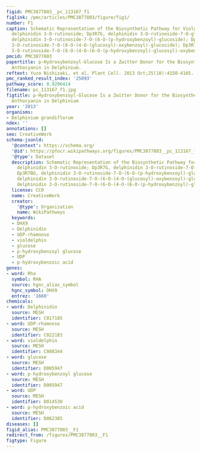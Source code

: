 ```yaml
---
figid: PMC3877803__pc_113167_f1
figlink: /pmc/articles/PMC3877803/figure/fig1/
number: F1
caption: Schematic Representation of the Biosynthetic Pathway for Violdelphin.Dp3R,
  delphinidin 3-O-rutinoside; Dp3R7G, delphinidin 3-O-rutinoside-7-O-glucoside; Dp3R7BG,
  delphinidin 3-O-rutinoside-7-O-(6-O-(p-hydroxybenzoyl)-glucoside); Dp3R7GBG, delphinidin
  3-O-rutinoside-7-O-(6-O-(4-O-(glucosyl)-oxybenzoyl)-glucoside); Dp3R7d(BG), delphinidin
  3-O-rutinoside-7-O-(6-O-(4-O-(6-O-(p-hydroxybenzoyl)-glucosyl)-oxybenzoyl)-glucoside).
pmcid: PMC3877803
papertitle: p-Hydroxybenzoyl-Glucose Is a Zwitter Donor for the Biosynthesis of 7-Polyacylated
  Anthocyanin in Delphinium.
reftext: Yuzo Nishizaki, et al. Plant Cell. 2013 Oct;25(10):4150-4165.
pmc_ranked_result_index: '25093'
pathway_score: 0.9296414
filename: pc_113167_f1.jpg
figtitle: p-Hydroxybenzoyl-Glucose Is a Zwitter Donor for the Biosynthesis of 7-Polyacylated
  Anthocyanin in Delphinium
year: '2013'
organisms:
- Delphinium grandiflorum
ndex: ''
annotations: []
seo: CreativeWork
schema-jsonld:
  '@context': https://schema.org/
  '@id': https://pfocr.wikipathways.org/figures/PMC3877803__pc_113167_f1.html
  '@type': Dataset
  description: Schematic Representation of the Biosynthetic Pathway for Violdelphin.Dp3R,
    delphinidin 3-O-rutinoside; Dp3R7G, delphinidin 3-O-rutinoside-7-O-glucoside;
    Dp3R7BG, delphinidin 3-O-rutinoside-7-O-(6-O-(p-hydroxybenzoyl)-glucoside); Dp3R7GBG,
    delphinidin 3-O-rutinoside-7-O-(6-O-(4-O-(glucosyl)-oxybenzoyl)-glucoside); Dp3R7d(BG),
    delphinidin 3-O-rutinoside-7-O-(6-O-(4-O-(6-O-(p-hydroxybenzoyl)-glucosyl)-oxybenzoyl)-glucoside).
  license: CC0
  name: CreativeWork
  creator:
    '@type': Organization
    name: WikiPathways
  keywords:
  - DHX9
  - Delphinidin
  - UDP-rhamnose
  - violdelphin
  - glucose
  - p-hydroxybenzoyl glucose
  - UDP
  - p-hydroxybenzoic acid
genes:
- word: Rha
  symbol: RHA
  source: hgnc_alias_symbol
  hgnc_symbol: DHX9
  entrez: '1660'
chemicals:
- word: Delphinidin
  source: MESH
  identifier: C017185
- word: UDP-rhamnose
  source: MESH
  identifier: C022183
- word: violdelphin
  source: MESH
  identifier: C088344
- word: glucose
  source: MESH
  identifier: D005947
- word: p-hydroxybenzoyl glucose
  source: MESH
  identifier: D005947
- word: UDP
  source: MESH
  identifier: D014530
- word: p-hydroxybenzoic acid
  source: MESH
  identifier: D062385
diseases: []
figid_alias: PMC3877803__F1
redirect_from: /figures/PMC3877803__F1
figtype: Figure
---
```

